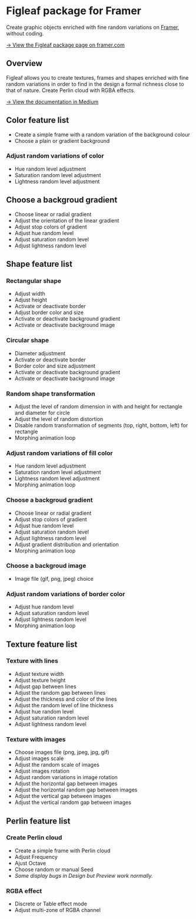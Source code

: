 # Figleaf package for Framer

Create graphic objects enriched with fine random variations on [Framer](https://www.framer.com), without coding.

[→ View the Figleaf package page on framer.com](https://packages.framer.com/package/yann-bellot/figleaf)

## Overview

Figleaf allows you to create textures, frames and shapes enriched with fine random variations in order to find in the design a formal richness close to that of nature. Create Perlin cloud with RGBA effects.

[→ View the documentation in Medium](https://yannbellot.medium.com/figleaf-for-framer-1c53992f70c4)

## Color feature list
* Create a simple frame with a random variation of the background colour
* Choose a plain or gradient background

### Adjust random variations of color
* Hue random level adjustment
* Saturation random level adjustment
* Lightness random level adjustment

## Choose a backgroud gradient
* Choose linear or radial gradient
* Adjust the orientation of the linear gradient
* Adjust stop colors of gradient
* Adjust hue random level
* Adjust saturation random level
* Adjust lightness random level

## Shape feature list

### Rectangular shape
* Adjust width
* Adjust height
* Activate or deactivate border
* Adjust border color and size
* Activate or deactivate background gradient
* Activate or deactivate background image

### Circular shape
* Diameter adjustment
* Activate or deactivate border
* Border color and size adjustment
* Activate or deactivate background gradient
* Activate or deactivate background image

### Random shape transformation
* Adjust the level of random dimension in with and height for rectangle and diameter for circle
* Adjust the level of random distortion
* Disable random transformation of segments (top, right, bottom, left) for rectangle
* Morphing animation loop

### Adjust random variations of fill color
* Hue random level adjustment
* Saturation random level adjustment
* Lightness random level adjustment
* Morphing animation loop

### Choose a backgroud gradient
* Choose linear or radial gradient
* Adjust stop colors of gradient
* Adjust hue random level
* Adjust saturation random level
* Adjust lightness random level
* Adjust gradient distribution and orientation
* Morphing animation loop

### Choose a backgroud image
* Image file (gif, png, jpeg) choice

### Adjust random variations of border color
* Adjust hue random level
* Adjust saturation random level
* Adjust lightness random level
* Morphing animation loop

## Texture feature list

### Texture with lines
* Adjust texture width
* Adjust texture height
* Adjust gap between lines
* Adjust the random gap between lines
* Adjust the thickness and color of the lines
* Adjust the random level of line thickness
* Adjust hue random level
* Adjust saturation random level
* Adjust lightness random level

### Texture with images
* Choose images file (png, jpeg, jpg, gif)
* Adjust images scale
* Adjust the random scale of images
* Adjust images rotation
* Adjust random variations in image rotation
* Adjust the horizontal gap between images
* Adjust the horizontal random gap between images
* Adjust the vertical gap between images
* Adjust the vertical random gap between images

## Perlin feature list

### Create Perlin cloud
* Create a simple frame with Perlin cloud
* Adjust Frequency
* Ajust Octave
* Choose random or manual Seed
* *Some display bugs in Design but Preview work normally.*

### RGBA effect
* Discrete or Table effect mode
* Adjust multi-zone of RGBA channel
